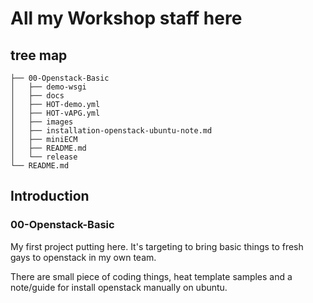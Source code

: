 # All my Workshop staff here

## tree map
```
├── 00-Openstack-Basic
│   ├── demo-wsgi
│   ├── docs
│   ├── HOT-demo.yml
│   ├── HOT-vAPG.yml
│   ├── images
│   ├── installation-openstack-ubuntu-note.md
│   ├── miniECM
│   ├── README.md
│   └── release
└── README.md
```

## Introduction

### 00-Openstack-Basic
My first project putting here. It's targeting to bring basic things to fresh gays to openstack in my own team.

There are small piece of coding things, heat template samples and a note/guide for install openstack manually on ubuntu.